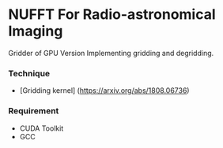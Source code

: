 # NUFFT For Radio-astronomical Imaging
Gridder of GPU Version
Implementing gridding and degridding.

### Technique
* [Gridding kernel] (https://arxiv.org/abs/1808.06736)

### Requirement
- CUDA Toolkit
- GCC
